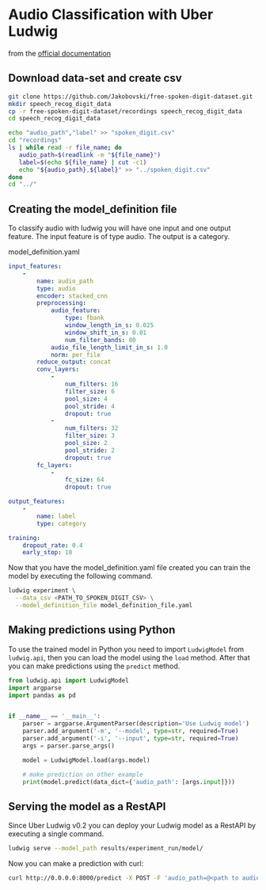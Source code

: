 # Audio Classification with Uber Ludwig
from the [official documentation](https://uber.github.io/ludwig/examples/#spoken-digit-speech-recognition)

## Download data-set and create csv

```bash
git clone https://github.com/Jakobovski/free-spoken-digit-dataset.git
mkdir speech_recog_digit_data
cp -r free-spoken-digit-dataset/recordings speech_recog_digit_data
cd speech_recog_digit_data
```

```bash
echo "audio_path","label" >> "spoken_digit.csv"
cd "recordings"
ls | while read -r file_name; do
   audio_path=$(readlink -m "${file_name}")
   label=$(echo ${file_name} | cut -c1)
   echo "${audio_path},${label}" >> "../spoken_digit.csv"
done
cd "../"
```

## Creating the model_definition file
To classify audio with ludwig you will have one input and one output feature. The input feature is of type audio. The output is a category.

model_definition.yaml
```yaml
input_features:
    -
        name: audio_path
        type: audio
        encoder: stacked_cnn
        preprocessing:
            audio_feature:
                type: fbank
                window_length_in_s: 0.025
                window_shift_in_s: 0.01
                num_filter_bands: 80
            audio_file_length_limit_in_s: 1.0
            norm: per_file
        reduce_output: concat
        conv_layers:
            -
                num_filters: 16
                filter_size: 6
                pool_size: 4
                pool_stride: 4
                dropout: true
            -
                num_filters: 32
                filter_size: 3
                pool_size: 2
                pool_stride: 2
                dropout: true
        fc_layers:
            -
                fc_size: 64
                dropout: true

output_features:
    -
        name: label
        type: category

training:
    dropout_rate: 0.4
    early_stop: 10
```

Now that you have the model_definition.yaml file created you can train the model by executing the following command.

```bash
ludwig experiment \
  --data_csv <PATH_TO_SPOKEN_DIGIT_CSV> \
  --model_definition_file model_definition_file.yaml
```

## Making predictions using Python

To use the trained model in Python you need to import ```LudwigModel``` from ```ludwig.api```, then you can load the model using the ```load``` method. After that you can make predictions using the ```predict``` method. 

```python
from ludwig.api import LudwigModel
import argparse
import pandas as pd


if __name__ == '__main__':
    parser = argparse.ArgumentParser(description='Use Ludwig model')
    parser.add_argument('-m', '--model', type=str, required=True)
    parser.add_argument('-i', '--input', type=str, required=True)
    args = parser.parse_args()

    model = LudwigModel.load(args.model)

    # make prediction on other example
    print(model.predict(data_dict={'audio_path': [args.input]}))
```

## Serving the model as a RestAPI

Since Uber Ludwig v0.2 you can deploy your Ludwig model as a RestAPI by executing a single command.

```bash
ludwig serve --model_path results/experiment_run/model/
```

Now you can make a prediction with curl:
```bash
curl http://0.0.0.0:8000/predict -X POST -F 'audio_path=@<path to audio file>'
```